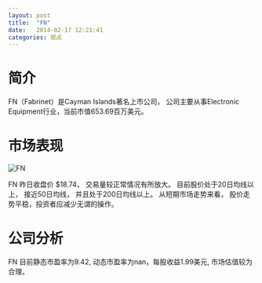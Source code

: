 ```yaml
---
layout: post
title:  "FN"
date:   2014-02-17 12:21:41
categories: 观点
---
```


# 简介
FN（Fabrinet）是Cayman Islands著名上市公司，
公司主要从事Electronic Equipment行业，当前市值653.69百万美元。

# 市场表现

![FN](http://finviz.com/chart.ashx?t=FN&ty=c&ta=1&p=d&s=l)

FN 昨日收盘价 $18.74，
交易量较正常情况有所放大。
目前股价处于20日均线以上，
接近50日均线，
并且处于200日均线以上。
从短期市场走势来看，
股价走势平稳，投资者应减少无谓的操作。

# 公司分析
FN 目前静态市盈率为9.42, 动态市盈率为nan，每股收益1.99美元,
市场估值较为合理。
